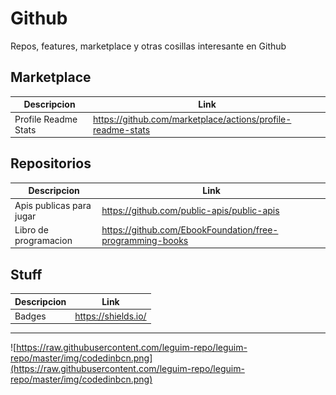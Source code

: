 # Github

Repos, features, marketplace y otras cosillas interesante en Github

## Marketplace

| Descripcion | Link |  
|--------------------------|--------------------------------------------|  
| Profile Readme Stats | https://github.com/marketplace/actions/profile-readme-stats |  

## Repositorios

| Descripcion | Link |  
|--------------------------|--------------------------------------------|  
| Apis publicas para jugar | https://github.com/public-apis/public-apis |  
| Libro de programacion    | https://github.com/EbookFoundation/free-programming-books |  

## Stuff

| Descripcion | Link |  
|--------------------------|--------------------------------------------|  
| Badges | https://shields.io/ |  

---
<!-- Pit i Collons -->
![https://raw.githubusercontent.com/leguim-repo/leguim-repo/master/img/codedinbcn.png](https://raw.githubusercontent.com/leguim-repo/leguim-repo/master/img/codedinbcn.png)